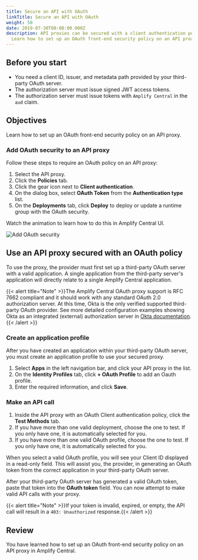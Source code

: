 ```yaml
---
title: Secure an API with OAuth
linkTitle: Secure an API with OAuth
weight: 50
date: 2019-07-30T00:00:00.000Z
description: API proxies can be secured with a client authentication policy.
  Learn how to set up an OAuth front-end security policy on an API proxy.
---
```


## Before you start

* You need a client ID, issuer, and metadata path provided by your third-party OAuth server.
* The authorization server must issue signed JWT access tokens.
* The authorization server must issue tokens with `Amplify Central` in the `aud` claim.

## Objectives

Learn how to set up an OAuth front-end security policy on an API proxy.

### Add OAuth security to an API proxy

Follow these steps to require an OAuth policy on an API proxy:

1. Select the API proxy.
2. Click the **Policies** tab.
3. Click the gear icon next to **Client authentication**.
4. On the dialog box, select **OAuth Token** from the **Authentication type** list.
5. On the **Deployments** tab, click **Deploy** to deploy or update a runtime group with the OAuth security.

Watch the animation to learn how to do this in Amplify Central UI.

![Add OAuth security](/Images/central/OAuthaddproxyauth_animation.gif)

## Use an API proxy secured with an OAuth policy

To use the proxy, the provider must first set up a third-party OAuth server with a valid application. A single application from the third-party server's application will directly relate to a single Amplify Central application.

{{< alert title="Note" >}}The Amplify Central OAuth proxy support is RFC 7662 compliant and it should work with any standard OAuth 2.0 authorization server. At this time, Okta is the only verified supported third-party OAuth provider. See more detailed configuration examples showing Okta as an integrated (external) authorization server in [Okta documentation](https://developer.okta.com/docs/guides/customize-authz-server/overview/).{{< /alert >}}

### Create an application profile

After you have created an application within your third-party OAuth server, you must create an application profile to use your secured proxy.

1. Select **Apps** in the left navigation bar, and click your API proxy in the list.
2. On the **Identity Profiles** tab, click **+ OAuth Profile** to add an Oauth profile.
3. Enter the required information, and click **Save**.

### Make an API call

1. Inside the API proxy with an OAuth Client authentication policy, click the **Test Methods** tab.
2. If you have more than one valid deployment, choose the one to test. If you only have one, it is automatically selected for you.
3. If you have more than one valid OAuth profile, choose the one to test. If you only have one, it is automatically selected for you.

When you select a valid OAuth profile, you will see your Client ID displayed in a read-only field. This will assist you, the provider, in generating an OAuth token from the correct application in your third-party OAuth server.

After your third-party OAuth server has generated a valid OAuth token, paste that token into the **OAuth token** field. You can now attempt to make valid API calls with your proxy.

{{< alert title="Note" >}}If your token is invalid, expired, or empty, the API call will result in a `403: Unauthorized` response.{{< /alert >}}

## Review

You have learned how to set up an OAuth front-end security policy on an API proxy in Amplify Central.
